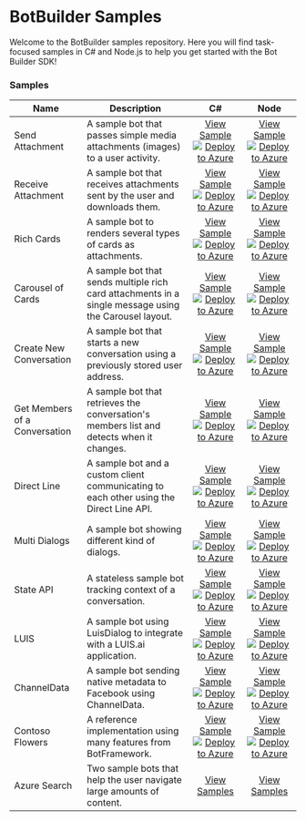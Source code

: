 # BotBuilder Samples

Welcome to the BotBuilder samples repository. Here you will find task-focused samples in C# and Node.js to help you get started with the Bot Builder SDK!

### Samples

Name | Description | C# | Node
------------ | ------------- | :-----------: | :-----------:
Send Attachment | A sample bot that passes simple media attachments (images) to a user activity. | [View Sample](/CSharp/SendAttachment)[![Deploy to Azure][Deploy Button]][Deploy CSharp/SendAttachment] | [View Sample](/Node/core-SendAttachment)[![Deploy to Azure][Deploy Button]][Deploy Node/SendAttachment]
Receive Attachment | A sample bot that receives attachments sent by the user and downloads them. | [View Sample](/CSharp/ReceiveAttachment)[![Deploy to Azure][Deploy Button]][Deploy CSharp/ReceiveAttachment] | [View Sample](/Node/core-ReceiveAttachment)[![Deploy to Azure][Deploy Button]][Deploy Node/ReceiveAttachment]
Rich Cards | A sample bot to renders several types of cards as attachments. | [View Sample](/CSharp/RichCards)[![Deploy to Azure][Deploy Button]][Deploy CSharp/RichCards] | [View Sample](/Node/cards-RichCards)[![Deploy to Azure][Deploy Button]][Deploy Node/RichCards]
Carousel of Cards | A sample bot that sends multiple rich card attachments in a single message using the Carousel layout. | [View Sample](/CSharp/CarouselCards)[![Deploy to Azure][Deploy Button]][Deploy CSharp/CarouselCards] | [View Sample](/Node/cards-CarouselCards)[![Deploy to Azure][Deploy Button]][Deploy Node/CarouselCards]
Create New Conversation | A sample bot that starts a new conversation using a previously stored user address. | [View Sample](/CSharp/CreateNewConversation)[![Deploy to Azure][Deploy Button]][Deploy CSharp/CreateNewConversation] | [View Sample](/Node/core-CreateNewConversation)[![Deploy to Azure][Deploy Button]][Deploy Node/CreateNewConversation]
Get Members of a Conversation | A sample bot that retrieves the conversation's members list and detects when it changes. | [View Sample](/CSharp/GetConversationMembers)[![Deploy to Azure][Deploy Button]][Deploy CSharp/GetConversationMembers] | [View Sample](/Node/core-GetConversationMembers)[![Deploy to Azure][Deploy Button]][Deploy Node/GetConversationMembers]
Direct Line | A sample bot and a custom client communicating to each other using the Direct Line API. | [View Sample](/CSharp/DirectLine)[![Deploy to Azure][Deploy Button]][Deploy CSharp/DirectLine] | [View Sample](/Node/core-DirectLine)[![Deploy to Azure][Deploy Button]][Deploy Node/DirectLine]
Multi Dialogs | A sample bot showing different kind of dialogs. | [View Sample](/CSharp/MultiDialogs)[![Deploy to Azure][Deploy Button]][Deploy CSharp/MultiDialogs] | [View Sample](/Node/core-MultiDialogs)[![Deploy to Azure][Deploy Button]][Deploy Node/MultiDialogs]
State API | A stateless sample bot tracking context of a conversation. | [View Sample](/CSharp/State)[![Deploy to Azure][Deploy Button]][Deploy CSharp/State] | [View Sample](/Node/core-State)[![Deploy to Azure][Deploy Button]][Deploy Node/State]
LUIS | A sample bot using LuisDialog to integrate with a LUIS.ai application. | [View Sample](/CSharp/LUIS)[![Deploy to Azure][Deploy Button]][Deploy CSharp/LUIS] | [View Sample](/Node/intelligence-LUIS)[![Deploy to Azure][Deploy Button]][Deploy Node/LUIS]
ChannelData | A sample bot sending native metadata to Facebook using ChannelData. | [View Sample](/CSharp/ChannelData)[![Deploy to Azure][Deploy Button]][Deploy CSharp/ChannelData] | [View Sample](/Node/core-ChannelData)[![Deploy to Azure][Deploy Button]][Deploy Node/ChannelData]
Contoso Flowers | A reference implementation using many features from BotFramework. | [View Sample](/CSharp/ContosoFlowers)[![Deploy to Azure][Deploy Button]][Deploy CSharp/ContosoFlowers] | [View Sample](/Node/demo-ContosoFlowers)[![Deploy to Azure][Deploy Button]][Deploy Node/ContosoFlowers]
Azure Search | Two sample bots that help the user navigate large amounts of content. | [View Samples](/CSharp/Search) | [View Samples](/Node/demo-Search)

[Deploy Button]: https://azuredeploy.net/deploybutton.png
[Deploy CSharp/SendAttachment]: https://azuredeploy.net?ptmpl=CSharp/SendAttachment/azuredeploy.json
[Deploy Node/SendAttachment]: https://azuredeploy.net?ptmpl=Node/SendAttachment/azuredeploy.json
[Deploy CSharp/ReceiveAttachment]: https://azuredeploy.net?ptmpl=CSharp/ReceiveAttachment/azuredeploy.json
[Deploy Node/ReceiveAttachment]: https://azuredeploy.net?ptmpl=Node/ReceiveAttachment/azuredeploy.json
[Deploy CSharp/RichCards]: https://azuredeploy.net?ptmpl=CSharp/RichCards/azuredeploy.json
[Deploy Node/RichCards]: https://azuredeploy.net?ptmpl=Node/RichCards/azuredeploy.json
[Deploy CSharp/CarouselCards]: https://azuredeploy.net?ptmpl=CSharp/CarouselCards/azuredeploy.json
[Deploy Node/CarouselCards]: https://azuredeploy.net?ptmpl=Node/CarouselCards/azuredeploy.json
[Deploy CSharp/CreateNewConversation]: https://azuredeploy.net?ptmpl=CSharp/CreateNewConversation/azuredeploy.json
[Deploy Node/CreateNewConversation]: https://azuredeploy.net?ptmpl=Node/CreateNewConversation/azuredeploy.json
[Deploy CSharp/GetConversationMembers]: https://azuredeploy.net?ptmpl=CSharp/GetConversationMembers/azuredeploy.json
[Deploy Node/GetConversationMembers]: https://azuredeploy.net?ptmpl=Node/GetConversationMembers/azuredeploy.json
[Deploy CSharp/DirectLine]: https://azuredeploy.net?ptmpl=CSharp/DirectLine/azuredeploy.json
[Deploy Node/DirectLine]: https://azuredeploy.net?ptmpl=Node/DirectLine/azuredeploy.json
[Deploy CSharp/MultiDialogs]: https://azuredeploy.net?ptmpl=CSharp/MultiDialogs/azuredeploy.json
[Deploy Node/MultiDialogs]: https://azuredeploy.net?ptmpl=Node/MultiDialogs/azuredeploy.json
[Deploy CSharp/State]: https://azuredeploy.net?ptmpl=CSharp/State/azuredeploy.json
[Deploy Node/State]: https://azuredeploy.net?ptmpl=Node/State/azuredeploy.json
[Deploy CSharp/LUIS]: https://azuredeploy.net?ptmpl=CSharp/LUIS/azuredeploy.json
[Deploy Node/LUIS]: https://azuredeploy.net?ptmpl=Node/LUIS/azuredeploy.json
[Deploy CSharp/ChannelData]: https://azuredeploy.net?ptmpl=CSharp/ChannelData/azuredeploy.json
[Deploy Node/ChannelData]: https://azuredeploy.net?ptmpl=Node/ChannelData/azuredeploy.json
[Deploy CSharp/ContosoFlowers]: https://azuredeploy.net?ptmpl=CSharp/ContosoFlowers/azuredeploy.json
[Deploy Node/ContosoFlowers]: https://azuredeploy.net?ptmpl=Node/ContosoFlowers/azuredeploy.json
